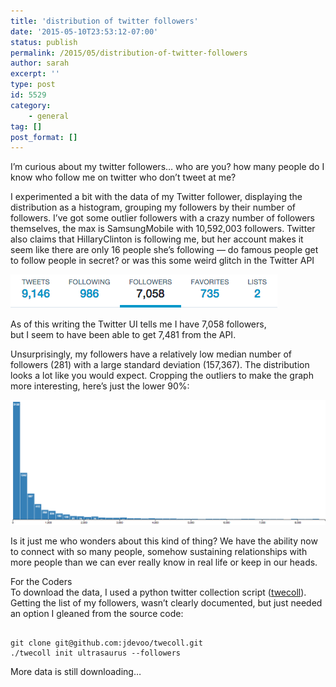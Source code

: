 ```yaml
---
title: 'distribution of twitter followers'
date: '2015-05-10T23:53:12-07:00'
status: publish
permalink: /2015/05/distribution-of-twitter-followers
author: sarah
excerpt: ''
type: post
id: 5529
category:
    - general
tag: []
post_format: []
---
```

I’m curious about my twitter followers… who are you? how many people do I know who follow me on twitter who don’t tweet at me?

I experimented a bit with the data of my Twitter follower, displaying the distribution as a histogram, grouping my followers by their number of followers. I’ve got some outlier followers with a crazy number of followers themselves, the max is SamsungMobile with 10,592,003 followers. Twitter also claims that HillaryClinton is following me, but her account makes it seem like there are only 16 people she’s following — do famous people get to follow people in secret? or was this some weird glitch in the Twitter API

![Twitter Stats](../../../uploads/2015/05/Screen-Shot-2015-05-11-at-2.49.02-AM.png)

As of this writing the Twitter UI tells me I have 7,058 followers,  
but I seem to have been able to get 7,481 from the API.

Unsurprisingly, my followers have a relatively low median number of followers (281) with a large standard deviation (157,367). The distribution looks a lot like you would expect. Cropping the outliers to make the graph more interesting, here’s just the lower 90%:

![Twitter followers - lower 90% by number of followers](../../../uploads/2015/05/Screen-Shot-2015-05-11-at-2.25.27-AM.png)

Is it just me who wonders about this kind of thing? We have the ability now to connect with so many people, somehow sustaining relationships with more people than we can ever really know in real life or keep in our heads.

For the Coders  
To download the data, I used a python twitter collection script ([twecoll](https://github.com/jdevoo/twecoll)). Getting the list of my followers, wasn’t clearly documented, but just needed an option I gleaned from the source code:

```

git clone git@github.com:jdevoo/twecoll.git
./twecoll init ultrasaurus --followers
```

More data is still downloading…